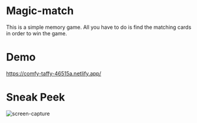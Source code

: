 # Magic-match

This is a simple memory game.
All you have to do is find the matching cards in order to win the game.

# Demo

https://comfy-taffy-46515a.netlify.app/

# Sneak Peek

![screen-capture](https://user-images.githubusercontent.com/87025870/223979958-15e54c7a-0eb0-458f-b6cd-1e9cd87dc4d4.gif)

